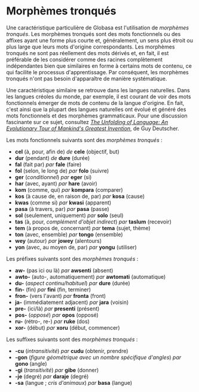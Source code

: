 <h1>Morphèmes tronqués</h1>
<p>
</p>
<p>Une caractéristique particulière de Globasa est l'utilisation de <em>morphèmes tronqués</em>. Les morphèmes tronqués
	sont des mots fonctionnels ou des affixes ayant une forme plus courte et, généralement, un sens plus étroit ou plus
	large que leurs mots d'origine correspondants. Les morphèmes tronqués ne sont pas réellement des mots dérivés et, en
	fait, il est préférable de les considérer comme des racines complètement indépendantes bien que similaires en forme
	à certains mots de contenu, ce qui facilite le processus d'apprentissage. Par conséquent, les morphèmes tronqués
	n'ont pas besoin d'apparaître de manière systématique.</p>
<p>Une caractéristique similaire se retrouve dans les langues naturelles. Dans les langues créoles du monde, par
	exemple, il est courant de voir des mots fonctionnels émerger de mots de contenu de la langue d'origine. En fait,
	c'est ainsi que la plupart des langues naturelles ont évolué et généré des mots fonctionnels et des morphèmes
	grammaticaux. Pour une discussion fascinante sur ce sujet, consultez <a
		href="https://www.amazon.com/Unfolding-Language-Evolutionary-Mankinds-Invention/dp/0805080120/ref=sr_1_1?keywords=unfolding%2Bof%2Blanguage&qid=1565409086&s=gateway&sr=8-1"><em>The
			Unfolding of Language: An Evolutionary Tour of Mankind's Greatest Invention</em></a>, de Guy Deutscher.</p>
<p>Les mots fonctionnels suivants sont des <em>morphèmes tronqués</em> :</p>
<ul>
	<li><strong>cel</strong> (à, pour, afin de) <em>de</em> <strong>cele</strong> (objectif, but)</li>
	<li><strong>dur</strong> (pendant) <em>de</em> <strong>dure</strong> (durée)</li>
	<li><strong>fal</strong> (fait par) <em>par</em> <strong>fale</strong> (faire)</li>
	<li><strong>fol</strong> (selon, le long de) <em>par</em> <strong>folo</strong> (suivre)</li>
	<li><strong>ger</strong> (<em>conditionnel</em>) <em>par</em> <strong>eger</strong> (si)</li>
	<li><strong>har</strong> (avec, ayant) <em>par</em> <strong>hare</strong> (avoir)</li>
	<li><strong>kom</strong> (comme, qui) <em>par</em> <strong>kompara</strong> (comparer)</li>
	<li><strong>kos</strong> (à cause de, en raison de, par) <em>par</em> <strong>kosa</strong> (cause)</li>
	<li><strong>kwas</strong> (comme si) <em>par</em> <strong>kwasi</strong> (apparent)</li>
	<li><strong>pasa</strong> (à travers, par) <em>par</em> <strong>pasa</strong> (passe)</li>
	<li><strong>sol</strong> (seulement, uniquement) <em>par</em> <strong>solo</strong> (seul)</li>
	<li><strong>tas</strong> (à, pour, <em>complément d'objet indirect</em>) <em>par</em> <strong>taslum</strong>
		(recevoir)</li>
	<li><strong>tem</strong> (à propos de, concernant) <em>par</em> <strong>tema</strong> (sujet, thème)</li>
	<li><strong>ton</strong> (avec, ensemble) <em>par</em> <strong>tongo</strong> (ensemble)</li>
	<li><strong>wey</strong> (autour) <em>par</em> <strong>jowey</strong> (alentours)</li>
	<li><strong>yon</strong> (avec, au moyen de, par) <em>par</em> <strong>yongu</strong> (utiliser)</li>
</ul>
<p>Les préfixes suivants sont des <em>morphèmes tronqués</em> :</p>
<ul>
	<li><strong>aw-</strong> (pas ici ou là) <em>par</em> <strong>awsenti</strong> (absent)</li>
	<li><strong>awto-</strong> (auto-, automatiquement) <em>par</em> <strong>awtomati</strong> (automatique) </li>
	<li><strong>du-</strong> (<em>aspect continu/habituel</em>) <em>par</em> <strong>dure</strong> (durée)</li>
	<li><strong>fin-</strong> (fin) <em>par</em> <strong>fini</strong> (fin, terminer)</li>
	<li><strong>fron-</strong> (vers l'avant) <em>par</em> <strong>fronta</strong> (front)</li>
	<li><strong>ja-</strong> (immédiatement adjacent) <em>par</em> <strong>jara</strong> (voisin)</li>
	<li><strong>pre-</strong> (ici/là) <em>par</em> <strong>presenti</strong> (présent)</li>
	<li><strong>pos-</strong> (<em>opposé</em>) <em>par</em> <strong>opos</strong> (opposé)</li>
	<li><strong>ru-</strong> (rétro-, re-) <em>par</em> <strong>ruke</strong> (dos)</li>
	<li><strong>xor-</strong> (début) <em>par</em> <strong>xoru</strong> (début, commencer)</li>
</ul>
<p>Les suffixes suivants sont des <em>morphèmes tronqués</em> :</p>
<ul>
	<li><strong>-cu</strong> (<em>intransitivité</em>) <em>par</em> <strong>cudu</strong> (obtenir, prendre)</li>
	<li><strong>-gon</strong> (<em>figure géométrique avec un nombre spécifique d'angles</em>) <em>par</em>
		<strong>gono</strong> (angle)
	</li>
	<li><strong>-gi</strong> (<em>transitivité</em>) <em>par</em> <strong>gibe</strong> (donner)</li>
	<li><strong>-je</strong> (degré) <em>par</em> <strong>daraje</strong> (degré)</li>
	<li><strong>-sa</strong> (langue ; <em>cris d'animaux</em>) <em>par</em> <strong>basa</strong> (langue)</li>
</ul>
<p></p>
